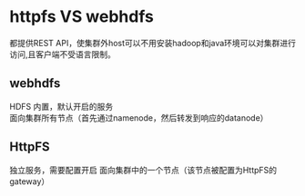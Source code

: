 # httpfs VS webhdfs

都提供REST API，使集群外host可以不用安装hadoop和java环境可以对集群进行访问,且客户端不受语言限制。<br>


webhdfs
---------
HDFS 内置，默认开启的服务<br>
面向集群所有节点（首先通过namenode，然后转发到响应的datanode）


HttpFS
--------
独立服务，需要配置开启
面向集群中的一个节点（该节点被配置为HttpFS的gateway）
